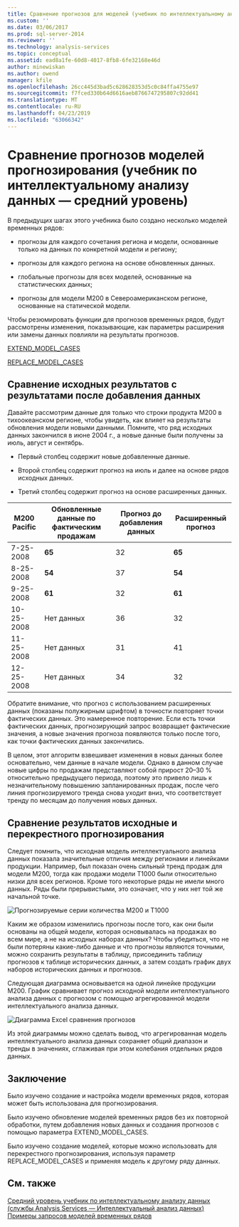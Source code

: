 ```yaml
---
title: Сравнение прогнозов для моделей (учебник по интеллектуальному анализу интеллектуальному анализу данных) прогнозирования | Документация Майкрософт
ms.custom: ''
ms.date: 03/06/2017
ms.prod: sql-server-2014
ms.reviewer: ''
ms.technology: analysis-services
ms.topic: conceptual
ms.assetid: ead8a1fe-60d8-4017-8fb8-6fe32168e46d
author: minewiskan
ms.author: owend
manager: kfile
ms.openlocfilehash: 26cc445d3bad5c628628353d5c0c84ffa4755e97
ms.sourcegitcommit: f7fced330b64d6616aeb8766747295807c92dd41
ms.translationtype: MT
ms.contentlocale: ru-RU
ms.lasthandoff: 04/23/2019
ms.locfileid: "63066342"
---
```

# <a name="comparing-predictions-for-forecasting-models-intermediate-data-mining-tutorial"></a>Сравнение прогнозов моделей прогнозирования (учебник по интеллектуальному анализу данных — средний уровень)
  В предыдущих шагах этого учебника было создано несколько моделей временных рядов:  
  
-   прогнозы для каждого сочетания региона и модели, основанные только на данных по конкретной модели и региону;  
  
-   прогнозы для каждого региона на основе обновленных данных.  
  
-   глобальные прогнозы для всех моделей, основанные на статистических данных;  
  
-   прогнозы для модели M200 в Североамериканском регионе, основанные на статической модели.  
  
 Чтобы резюмировать функции для прогнозов временных рядов, будут рассмотрены изменения, показывающие, как параметры расширения или замены данных повлияли на результаты прогнозов.  
  
 [EXTEND_MODEL_CASES](#bkmk_EXTEND)  
  
 [REPLACE_MODEL_CASES](#bkmk_REPLACE)  
  
##  <a name="bkmk_EXTEND"></a> Сравнение исходных результатов с результатами после добавления данных  
 Давайте рассмотрим данные для только что строки продукта M200 в тихоокеанском регионе, чтобы увидеть, как влияет на результаты обновления модели новыми данными. Помните, что ряд исходных данных закончился в июне 2004 г., а новые данные были получены за июль, август и сентябрь.  
  
-   Первый столбец содержит новые добавленные данные.  
  
-   Второй столбец содержит прогноз на июль и далее на основе рядов исходных данных.  
  
-   Третий столбец содержит прогноз на основе расширенных данных.  
  
|**M200 Pacific**|Обновленные данные по фактическим продажам|Прогноз до добавления данных|Расширенный прогноз|  
|----------------------|-----------------------------|------------------------------------|-------------------------|  
|7-25-2008|**65**|32|**65**|  
|8-25-2008|**54**|37|**54**|  
|9-25-2008|**61**|32|**61**|  
|10-25-2008|Нет данных|36|32|  
|11-25-2008|Нет данных|31|41|  
|12-25-2008|Нет данных|34|32|  
  
 Обратите внимание, что прогноз с использованием расширенных данных (показаны полужирным шрифтом) в точности повторяет точки фактических данных. Это намеренное повторение. Если есть точки фактических данных, прогнозирующий запрос возвращает фактические значения, а новые значения прогноза появляются только после того, как точки фактических данных закончились.  
  
 В целом, этот алгоритм взвешивает изменения в новых данных более основательно, чем данные в начале модели. Однако в данном случае новые цифры по продажам представляют собой прирост 20–30 % относительно предыдущего периода, поэтому это привело лишь к незначительному повышению запланированных продаж, после чего линия прогнозируемого тренда снова уходит вниз, что соответствует тренду по месяцам до получения новых данных.  
  
##  <a name="bkmk_REPLACE"></a> Сравнение результатов исходные и перекрестного прогнозирования  
 Следует помнить, что исходная модель интеллектуального анализа данных показала значительные отличия между регионами и линейками продукции. Например, был показан очень сильный тренд продаж для модели M200, тогда как продажи модели T1000 были относительно низки для всех регионов. Кроме того некоторые ряды не имели много данных. Ряды были прерывистыми, это означает, что у них нет той же начальной точке.  
  
 ![Прогнозируемые серии количества M200 и T1000](../../2014/tutorials/media/6series-defaultforecasting.gif "прогнозируемые серии количества M200 и T1000")  
  
 Каким же образом изменились прогнозы после того, как они были основаны на общей модели, которая основывалась на продажах во всем мире, а не на исходных наборах данных? Чтобы убедиться, что не были потеряны какие-либо данные и что прогнозы являются точными, можно сохранить результаты в таблицу, присоединить таблицу прогнозов к таблице исторических данных, а затем создать график двух наборов исторических данных и прогнозов.  
  
 Следующая диаграмма основывается на одной линейке продукции M200. График сравнивает прогноз исходной модели интеллектуального анализа данных с прогнозом с помощью агрегированной модели интеллектуального анализа данных.  
  
 ![Диаграмма Excel сравнения прогнозов](../../2014/tutorials/media/m200-predictions-compared.gif "диаграмма Excel сравнения прогнозов")  
  
 Из этой диаграммы можно сделать вывод, что агрегированная модель интеллектуального анализа данных сохраняет общий диапазон и тренды в значениях, сглаживая при этом колебания отдельных рядов данных.  
  
## <a name="conclusion"></a>Заключение  
 Было изучено создание и настройка модели временных рядов, которая может быть использована для прогнозирования.  
  
 Было изучено обновление моделей временных рядов без их повторной обработки, путем добавления новых данных и создания прогнозов с помощью параметра EXTEND_MODEL_CASES.  
  
 Было изучено создание моделей, которые можно использовать для перекрестного прогнозирования, используя параметр REPLACE_MODEL_CASES и применяя модель к другому ряду данных.  
  
## <a name="see-also"></a>См. также  
 [Средний уровень учебник по интеллектуальному анализу данных &#40;службы Analysis Services — Интеллектуальный анализ данных&#41;](../../2014/tutorials/intermediate-data-mining-tutorial-analysis-services-data-mining.md)   
 [Примеры запросов моделей временных рядов](../../2014/analysis-services/data-mining/time-series-model-query-examples.md)  
  
  
